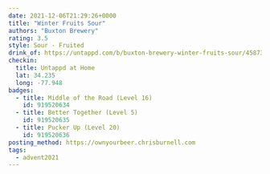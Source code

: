 ```yaml
---
date: 2021-12-06T21:29:26+0000
title: "Winter Fruits Sour"
authors: "Buxton Brewery"
rating: 3.5
style: Sour - Fruited
drink_of: https://untappd.com/b/buxton-brewery-winter-fruits-sour/4587362
checkin:
  title: Untappd at Home
  lat: 34.235
  long: -77.948
badges:
  - title: Middle of the Road (Level 16)
    id: 919520634
  - title: Better Together (Level 5)
    id: 919520635
  - title: Pucker Up (Level 20)
    id: 919520636
posting_method: https://ownyourbeer.chrisburnell.com
tags:
  - advent2021
---
```

